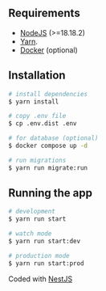 ## Requirements

* [NodeJS](https://nodejs.org/en/download) (>=18.18.2)
* [Yarn](https://classic.yarnpkg.com/lang/en/docs/install/#mac-stable).
* [Docker](https://docs.docker.com/desktop/install/mac-install) (optional)

## Installation

```bash
# install dependencies
$ yarn install

# copy .env file
$ cp .env.dist .env 

# for database (optional)
$ docker compose up -d

# run migrations
$ yarn run migrate:run
```

## Running the app

```bash
# development
$ yarn run start

# watch mode
$ yarn run start:dev

# production mode
$ yarn run start:prod
```

Coded with [NestJS](https://nestjs.com)
